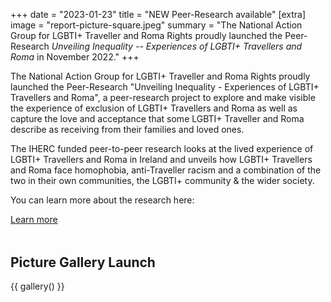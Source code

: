 +++
date = "2023-01-23"
title = "NEW Peer-Research available"
[extra]
image = "report-picture-square.jpeg" 
summary = "The National Action Group for LGBTI+ Traveller and Roma Rights proudly launched  the Peer-Research *Unveiling Inequality -- Experiences of LGBTI+ Travellers and Roma* in November 2022."
+++

The National Action Group for LGBTI+ Traveller and Roma Rights proudly launched  the Peer-Research "Unveiling Inequality - Experiences of LGBTI+ Travellers and Roma", a peer-research project to explore and make visible the experience of exclusion of LGBTI+ Travellers and Roma as well as capture the love and acceptance that some LGBTI+ Traveller and Roma describe as receiving from their families and loved ones.

The IHERC funded peer-to-peer research looks at the lived experience of LGBTI+ Travellers and Roma in Ireland and unveils how LGBTI+ Travellers and Roma face homophobia, anti-Traveller racism and a combination of the two in their own communities, the LGBTI+ community & the wider society.

<div class="narrow-side-column">

You can learn more about the research here:

<a class="button button--green" href="/get-support/card-6-research=">Learn more</a>

</div>

<div class="narrow-side-column" style="margin-bottom: 3rem;"> </div>

<div class="color-box color-box--red">

## Picture Gallery Launch

{{ gallery() }} 

</div>
